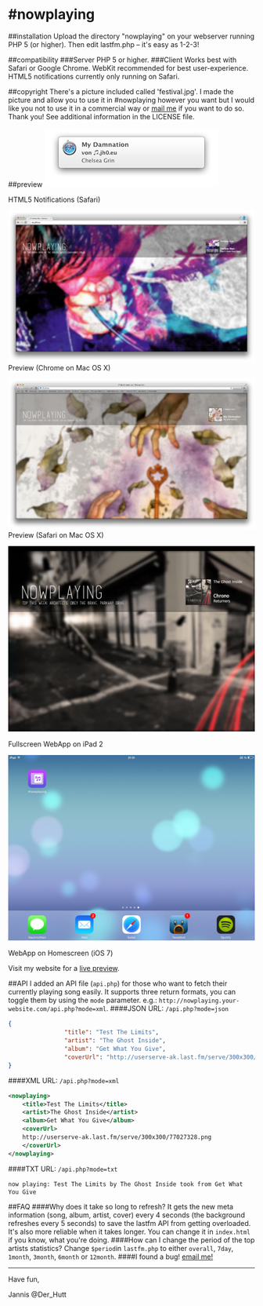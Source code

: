 \#nowplaying
==========

##installation
Upload the directory "nowplaying" on your webserver running PHP 5 (or higher). Then edit lastfm.php – it's easy as 1-2-3!

##compatibility
###Server
PHP 5 or higher.
###Client
Works best with Safari or Google Chrome. WebKit recommended for best user-experience. HTML5 notifications currently only running on Safari.

##copyright
There's a picture included called 'festival.jpg'. I made the picture and allow you to use it in \#nowplaying however you want but I would like you not to use it in a commercial way or [mail me](mailto:nowplaying@jh0.eu "write me an email!") if you want to do so. Thank you!
See additional information in the LICENSE file.

##preview
![HTML5 Notifications in Safari](HTML5_Notifications.png "HTML5 Notifications (Safari)")

HTML5 Notifications (Safari)

![Preview](Preview_2.png "Preview 2 (Chrome on Mac OS X)")
Preview (Chrome on Mac OS X)

![Preview](Preview_1.png "Preview (Safari on Mac OS X)")
Preview (Safari on Mac OS X)

![Preview](Preview_3.png "Preview 3 (Safari Fullscreen / iOS WebApp")

Fullscreen WebApp on iPad 2

![Preview](Preview_3_Homescreen.png "Preview 3 (Safari Fullscreen / iOS WebApp - Homescreen")

WebApp on Homescreen (iOS 7)

Visit my website for a [live preview](http://nowplaying.jh0.eu "live preview").

##API
I added an API file (`api.php`) for those who want to fetch their currently playing song easily. It supports three return formats, you can toggle them by using the `mode` parameter. 
e.g.: `http://nowplaying.your-website.com/api.php?mode=xml`.
####JSON
URL: `/api.php?mode=json`
```json
{
				"title": "Test The Limits",
				"artist": "The Ghost Inside",
				"album": "Get What You Give",
				"coverUrl": "http://userserve-ak.last.fm/serve/300x300/77027328.png"
}
```
####XML
URL: `/api.php?mode=xml`
```xml
<nowplaying>
	<title>Test The Limits</title>
	<artist>The Ghost Inside</artist>
	<album>Get What You Give</album>
	<coverUrl>
	http://userserve-ak.last.fm/serve/300x300/77027328.png
	</coverUrl>
</nowplaying>
```
####TXT
URL: `/api.php?mode=txt`
```
now playing: Test The Limits by The Ghost Inside took from Get What You Give
```

##FAQ
####Why does it take so long to refresh?
It gets the new meta information (song, album, artist, cover) every 4 seconds (the background refreshes every 5 seconds) to save the lastfm API from getting overloaded. It's also more reliable when it takes longer. You can change it in `index.html` if you know, what you're doing.
####How can I change the period of the top artists statistics?
Change `$period`in `lastfm.php` to either `overall`, `7day`, `1month`, `3month`, `6month` or `12month`.
####I found a bug!
[email me!](mailto:nowplaying@jh0.eu "write me an email!")
***
Have fun, 

Jannis
@Der_Hutt

